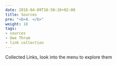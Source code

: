 ```yaml
---
date: 2016-04-09T16:50:16+02:00
title: Sources
pre: "<b>4. </b>"
weight: 18
tags:
- sources
- Uwe Thrum
- link collection
---
```


Collected Links, look into the menu to explore them

